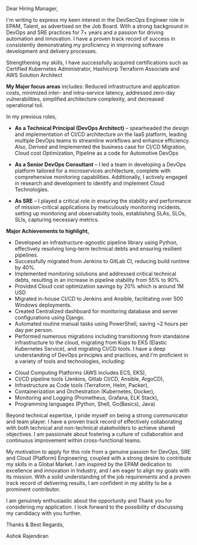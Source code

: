 Dear Hiring Manager,

I'm writing to express my keen interest in the DevSecOps Engineer role in EPAM, Talent, as advertised on the Job Board. With a strong background in DevOps and SRE practices for 7+ years and a passion for driving automation and innovation. I have a proven track record of success in consistently demonstrating my proficiency in improving software development and delivery processes. 

Strengthening my skills, I have successfully acquired certifications such as Certified Kubernetes Administrator, Hashicorp Terraform Associate and AWS Solution Architect

**My Major focus areas** includes: Reduced infrastructure and application costs, minimized inter- and intra-service latency, addressed zero-day vulnerabilities, simplified architecture complexity, and decreased operational toil.  
  
 In my previous roles,  

- **As a Technical Principal (DevOps Architect)** – spearheaded the design and implementation of CI/CD architecture on the IaaS platform, leading multiple DevOps teams to streamline workflows and enhance efficiency. Also, Derived and Implemented the business case for CI/CD Migration, Cloud cost Optimization, Pipeline as a code for Automotive DevOps

- **As a Senior DevOps Consultant** – I led a team in developing a DevOps platform tailored for a microservices architecture, complete with comprehensive monitoring capabilities. Additionally, I actively engaged in research and development to identify and implement Cloud Technologies.

- **As SRE** – I played a critical role in ensuring the stability and performance of mission-critical applications by meticulously monitoring incidents, setting up monitoring and observability tools, establishing SLAs, SLOs, SLIs, capturing necessary metrics.

**Major Achievements to highlight,**

* Developed an infrastructure-agnostic pipeline library using Python, effectively resolving long-term technical debts and ensuring resilient pipelines.
* Successfully migrated from Jenkins to GitLab CI, reducing build runtime by 40%.
* Implemented monitoring solutions and addressed critical technical debts, resulting in an increase in pipeline stability from 55% to 90%.
* Provided Cloud cost optimization savings by 20% which is around 1M USD
* Migrated in-house CI/CD to Jenkins and Ansible, facilitating over 500 Windows deployments.
* Created Centralized dashboard for monitoring database and server configurations using Django.
* Automated routine manual tasks using PowerShell, saving ~2 hours per day per person.
* Performed numerous migrations including transitioning from standalone infrastructure to the cloud, migrating from Kops to EKS (Elastic Kubernetes Service), and migrating CI/CD tools.
I have a deep understanding of DevOps principles and practices, and I'm proficient in a variety of tools and technologies, including:

- Cloud Computing Platforms (AWS includes ECS, EKS),
- CI/CD pipeline tools (Jenkins, Gitlab CI/CD, Ansible, ArgoCD),
- Infrastructure as Code tools (Terraform, Helm, Packer),
- Containerization and Orchestration (Kubernetes, Docker),
- Monitoring and Logging (Prometheus, Grafana, ELK Stack),
- Programming languages (Python, Shell, Go(Basics), Java)

Beyond technical expertise, I pride myself on being a strong communicator and team player. I have a proven track record of effectively collaborating with both technical and non-technical stakeholders to achieve shared objectives. I am passionate about fostering a culture of collaboration and continuous improvement within cross-functional teams.

My motivation to apply for this role from a genuine passion for DevOps, SRE and Cloud (Platform) Engineering, coupled with a strong desire to contribute my skills in a Global Market. I am inspired by the EPAM dedication to excellence and innovation in Industry, and I am eager to align my goals with its mission. With a solid understanding of the job requirements and a proven track record of delivering results, I am confident in my ability to be a prominent contributor.

I am genuinely enthusiastic about the opportunity and Thank you for considering my application. I look forward to the possibility of discussing my candidacy with you further.

Thanks & Best Regards,

Ashok Rajendiran

